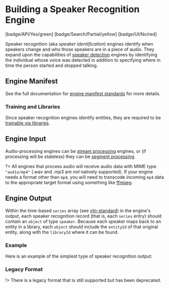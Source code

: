 # Building a Speaker Recognition Engine

[badge/API/Yes/green]
[badge/Search/Partial/yellow]
[badge/UI/No/red]

Speaker recognition (aka *speaker identification*) engines identify when speakers change and who those speakers are in a piece of audio.
They expand upon the capabilities of [speaker detection](/developer/engines/cognitive/speaker-detection/) engines by identifying the individual whose voice was detected in addition to specifying where in time the person started and stopped talking.

## Engine Manifest

<!-- TODO
All speaker recognition engines should specify the following parameters in their build manifest:

| Parameter | Value |
| --------- | ----- |
| `TODO` | `TODO` |
| `TODO` | `TODO` |
-->

<!--TODO:  Here is a minimal example `manifest.json` that could apply to a speaker recognition engine: -->

<!--TODO: Define [](manifest.example.json ':include :type=code json')-->

See the full documentation for [engine manifest standards](/developer/engines/standards/engine-manifest/) for more details.

<!-- ## Engine Input -->

<!-- TODO -->

### Training and Libraries

Since speaker recognition engines identify entities, they are required to be [trainable via libraries](/developer/libraries/engines).

## Engine Input

Audio-processing engines can be [stream processing](/developer/engines/processing-modes/stream-processing/) engines, or (if processing will be stateless) they can be [segment processing](/developer/engines/processing-modes/segment-processing/).

?> All engines that process audio will receive audio data with MIME type `"audio/mp4"` (.wav and .mp3 are _not_ natively supported).
If your engine needs a format other than `mp4`, you will need to transcode incoming `mp4` data to the appropriate target format using something like [ffmpeg](https://ffmpeg.org/).

## Engine Output

Within the time-based `series` array (see [vtn-standard](/developer/engines/standards/engine-output/)) in the engine's output, each speaker recognition record (that is, each `series` entry) should contain an `object` of type `speaker`.
Because each speaker maps back to an entity in a library, each `object` should include the `entityId` of that original entity, along with the `libraryId` where it can be found.

### Example

Here is an example of the simplest type of speaker recognition output:

[](vtn-standard.example.json ':include :type=code json')

### Legacy Format

!> There is a legacy format that is still supported but has been deprecated.

[](vtn-standard-legacy.example.json ':include :type=code json')
